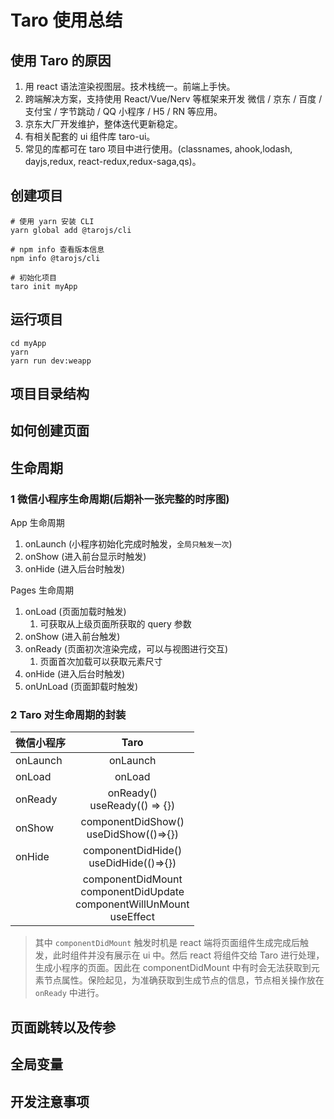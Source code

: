 # Taro 使用总结

## 使用 Taro 的原因

1. 用 react 语法渲染视图层。技术栈统一。前端上手快。
2. 跨端解决方案，支持使用 React/Vue/Nerv 等框架来开发 微信 / 京东 / 百度 / 支付宝 / 字节跳动 / QQ 小程序 / H5 / RN 等应用。
3. 京东大厂开发维护，整体迭代更新稳定。
4. 有相关配套的 ui 组件库 taro-ui。
5. 常见的库都可在 taro 项目中进行使用。(classnames, ahook,lodash, dayjs,redux, react-redux,redux-saga,qs)。

## 创建项目

```shell
# 使用 yarn 安装 CLI
yarn global add @tarojs/cli

# npm info 查看版本信息
npm info @tarojs/cli

# 初始化项目
taro init myApp
```

## 运行项目

```shell
cd myApp
yarn
yarn run dev:weapp
```

## 项目目录结构

## 如何创建页面

## 生命周期

### 1 微信小程序生命周期(**后期补一张完整的时序图**)

App 生命周期

1. onLaunch (小程序初始化完成时触发，`全局只触发一次`)
2. onShow (进入前台显示时触发)
3. onHide (进入后台时触发)

Pages 生命周期

1. onLoad (页面加载时触发)
   1. 可获取从上级页面所获取的 query 参数
2. onShow (进入前台触发)
3. onReady (页面初次渲染完成，可以与视图进行交互)
   1. 页面首次加载可以获取元素尺寸
4. onHide (进入后台时触发)
5. onUnLoad (页面卸载时触发)

### 2 Taro 对生命周期的封装

| 微信小程序 |                                     Taro                                     |
| ---------- | :--------------------------------------------------------------------------: |
| onLaunch   |                                   onLaunch                                   |
| onLoad     |                                    onLoad                                    |
| onReady    |                       onReady()<br>useReady(() => {})                        |
| onShow     |                   componentDidShow()<br>useDidShow(()=>{})                   |
| onHide     |                   componentDidHide()<br>useDidHide(()=>{})                   |
|            | componentDidMount<br>componentDidUpdate<br>componentWillUnMount<br>useEffect |

> 其中 `componentDidMount` 触发时机是 react 端将页面组件生成完成后触发，此时组件并没有展示在 ui 中。然后 react 将组件交给 Taro 进行处理，生成小程序的页面。因此在 componentDidMount 中有时会无法获取到元素节点属性。保险起见，为准确获取到生成节点的信息，节点相关操作放在 `onReady` 中进行。

## 页面跳转以及传参

## 全局变量

## 开发注意事项
